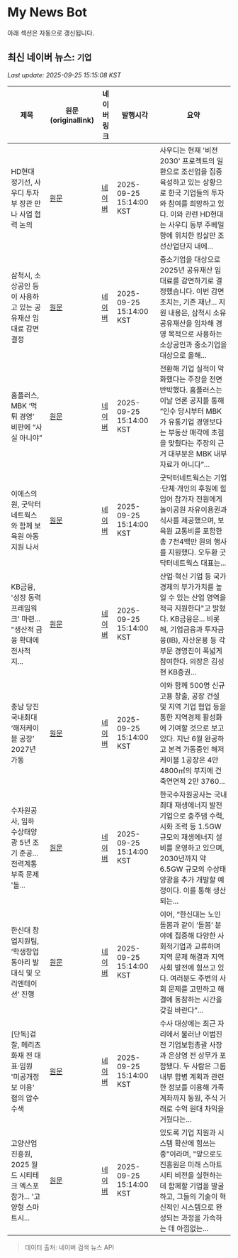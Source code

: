 # My News Bot

아래 섹션은 자동으로 갱신됩니다.

<!-- NEWS:START -->
## 최신 네이버 뉴스: `기업`
_Last update: 2025-09-25 15:15:08 KST_

| 제목 | 원문(originallink) | 네이버 링크 | 발행시각 | 요약 |
|---|---|---|---|---|
| HD현대 정기선, 사우디 투자부 장관 만나 사업 협력 논의 | [원문](http://www.seoulwire.com/news/articleView.html?idxno=672778) | [네이버](http://www.seoulwire.com/news/articleView.html?idxno=672778) | 2025-09-25 15:14:00 KST | 사우디는 현재 '비전 2030' 프로젝트의 일환으로 조선업을 집중 육성하고 있는 상황으로 한국 기업들의 투자와 참여를 희망하고 있다. 이와 관련 HD현대는 사우디 동부 주베일 항에 위치한 킹살만 조선산업단지 내에... |
| 삼척시, 소상공인 등이 사용하고 있는 공유재산 임대료 감면 결정 | [원문](https://news.bbsi.co.kr/news/articleView.html?idxno=4048552) | [네이버](https://news.bbsi.co.kr/news/articleView.html?idxno=4048552) | 2025-09-25 15:14:00 KST | 중소기업을 대상으로 2025년 공유재산 임대료를 감면하기로 결정했습니다. 이번 감면 조치는, 기존 재난... 지원 내용은, 삼척시 소유 공유재산을 임차해 경영 목적으로 사용하는 소상공인과 중소기업을 대상으로 올해... |
| 홈플러스, MBK ‘먹튀 경영’ 비판에 “사실 아니야” | [원문](https://biz.heraldcorp.com/article/10583608?ref=naver) | [네이버](https://n.news.naver.com/mnews/article/016/0002534914?sid=101) | 2025-09-25 15:14:00 KST | 전환해 기업 실적이 악화했다는 주장을 전면 반박했다. 홈플러스는 이날 언론 공지를 통해 “인수 당시부터 MBK가 유통기업 경영보다는 부동산 매각에 초점을 맞췄다는 주장의 근거 대부분은 MBK 내부자료가 아니다”... |
| 이에스의원, 굿닥터네트웍스와 함께 보육원 아동 지원 나서 | [원문](http://www.beyondpost.co.kr/view.php?ud=2025092514432011149aeda69934_30) | [네이버](http://www.beyondpost.co.kr/view.php?ud=2025092514432011149aeda69934_30) | 2025-09-25 15:14:00 KST | 굿닥터네트웍스는 기업·단체·개인의 후원에 힘입어 참가자 전원에게 놀이공원 자유이용권과 식사를 제공했으며, 보육원 교통비를 포함한 총 7천4백만 원의 행사를 지원했다. 오두환 굿닥터네트웍스 대표는... |
| KB금융, '성장 동력 프레임워크' 마련... "생산적 금융 확대에 전사적 지... | [원문](https://www.greened.kr/news/articleView.html?idxno=331555) | [네이버](https://www.greened.kr/news/articleView.html?idxno=331555) | 2025-09-25 15:14:00 KST | 산업·혁신 기업 등 국가 경제의 부가가치를 높일 수 있는 산업 영역을 적극 지원한다"고 밝혔다. KB금융은... 비롯해, 기업금융과 투자금융(IB), 자산운용 등 각 부문 경영진이 폭넓게 참여한다. 의장은 김성현 KB증권... |
| 충남 당진 국내최대 ‘해저케이블 공장’ 2027년 가동 | [원문](http://www.fnnews.com/news/202509251504116142) | [네이버](https://n.news.naver.com/mnews/article/014/0005412335?sid=102) | 2025-09-25 15:14:00 KST | 이와 함께 500명 신규 고용 창출, 공장 건설 및 지역 기업 협업 등을 통한 지역경제 활성화에 기여할 것으로 보고 있다. 지난 6월 완공하고 본격 가동중인 해저케이블 1공장은 4만 4800㎡의 부지에 건축연면적 2만 3760... |
| 수자원공사, 임하 수상태양광 5년 조기 준공... 전력계통 부족 문제 '돌... | [원문](http://www.ccnnews.co.kr/news/articleView.html?idxno=386452) | [네이버](http://www.ccnnews.co.kr/news/articleView.html?idxno=386452) | 2025-09-25 15:14:00 KST | 한국수자원공사는 국내 최대 재생에너지 발전기업으로 충주댐 수력, 시화 조력 등 1.5GW 규모의 재생에너지 설비를 운영하고 있으며, 2030년까지 약 6.5GW 규모의 수상태양광을 추가 개발할 예정이다. 이를 통해 생산되는... |
| 한신대 창업지원팀, ‘학생창업 동아리 발대식 및 오리엔테이션’ 진행 | [원문](https://www.kgnews.co.kr/news/article.html?no=866725) | [네이버](https://www.kgnews.co.kr/news/article.html?no=866725) | 2025-09-25 15:14:00 KST | 이어, “한신대는 노인 돌봄과 같이 ‘돌봄’ 분야에 집중해 다양한 사회적기업과 교류하며 지역 문제 해결과 지역사회 발전에 힘쓰고 있다. 여러분도 주변의 사회 문제를 고민하고 해결에 동참하는 시간을 갖길 바란다”... |
| [단독]검찰, 메리츠화재 전 대표·임원 '미공개정보 이용' 혐의 압수수색 | [원문](https://biz.newdaily.co.kr/site/data/html/2025/09/25/2025092500311.html) | [네이버](https://biz.newdaily.co.kr/site/data/html/2025/09/25/2025092500311.html) | 2025-09-25 15:14:00 KST | 수사 대상에는 최근 자리에서 물러난 이범진 전 기업보험총괄 사장과 은상영 전 상무가 포함됐다. 두 사람은 그룹 내부 합병 계획과 관련한 정보를 이용해 가족 계좌까지 동원, 주식 거래로 수억 원대 차익을 거뒀다는... |
| 고양산업진흥원, 2025 월드 시티테크 엑스포 참가... '고양형 스마트시... | [원문](https://kr.aving.net/news/articleView.html?idxno=1804528) | [네이버](https://kr.aving.net/news/articleView.html?idxno=1804528) | 2025-09-25 15:14:00 KST | 있도록 기업 지원과 시스템 확산에 힘쓰는 중"이라며, "앞으로도 진흥원은 미래 스마트시티 비전을 실현하는 데 함께할 기업을 발굴하고, 그들의 기술이 혁신적인 시스템으로 완성되는 과정을 가속하는 데 아낌없는... |

> 데이터 출처: 네이버 검색 뉴스 API
<!-- NEWS:END -->
